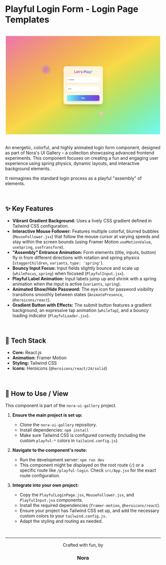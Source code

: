 # Playful Login Form - Login Page Templates

<br>

<div align="center">
  <img src="src/assets/Ekran Resmi 2025-10-23 12.02.37.png" alt="Login Demo Screenshot" width="500"/>
</div>

<br>


An energetic, colorful, and highly animated login form component, designed as part of Nora's UI Gallery – a collection showcasing advanced frontend experiments. This component focuses on creating a fun and engaging user experience using spring physics, dynamic layouts, and interactive background elements.

It reimagines the standard login process as a playful "assembly" of elements.

<br>

## ✨ Key Features

* **Vibrant Gradient Background:** Uses a lively CSS gradient defined in Tailwind CSS configuration.
* **Interactive Mouse Follower:** Features multiple colorful, blurred bubbles (`MouseFollower.jsx`) that follow the mouse cursor at varying speeds and stay within the screen bounds (using Framer Motion `useMotionValue`, `useSpring`, `useTransform`).
* **"Assembly" Entrance Animation:** Form elements (title, inputs, button) fly in from different directions with rotation and spring physics (`staggerChildren`, `variants`, `type: 'spring'`).
* **Bouncy Input Focus:** Input fields slightly bounce and scale up (`whileFocus`, `spring`) when focused (`PlayfulInput.jsx`).
* **Playful Label Animation:** Input labels jump up and shrink with a spring animation when the input is active (`variants`, `spring`).
* **Animated Show/Hide Password:** The eye icon for password visibility transitions smoothly between states (`AnimatePresence`, `@heroicons/react`).
* **Gradient Button with Effects:** The submit button features a gradient background, an expressive tap animation (`whileTap`), and a bouncy loading indicator (`PlayfulLoader.jsx`).

<br>

## 🚀 Tech Stack

* **Core:** React.js
* **Animation:** Framer Motion
* **Styling:** Tailwind CSS
* **Icons:** Heroicons (`@heroicons/react/24/solid`)

<br>

## 🔧 How to Use / View

This component is part of the `nora-ui-gallery` project.

1.  **Ensure the main project is set up:**
    * Clone the `nora-ui-gallery` repository.
    * Install dependencies: `npm install`
    * Make sure Tailwind CSS is configured correctly (including the custom `playful-*` colors in `tailwind.config.js`).

2.  **Navigate to the component's route:**
    * Run the development server: `npm run dev`
    * This component might be displayed on the root route (`/`) or a specific route like `/playful-login`. Check `src/App.jsx` for the exact route configuration.

3.  **Integrate into your own project:**
    * Copy the `PlayfulLoginPage.jsx`, `MouseFollower.jsx`, and `PlayfulInput.jsx` components.
    * Install the required dependencies (`framer-motion`, `@heroicons/react`).
    * Ensure your project has Tailwind CSS set up, and add the necessary custom colors to your `tailwind.config.js`.
    * Adapt the styling and routing as needed.

<br>

---

<div align="center">
  <p>Crafted with fun, by</p>
  <h3>Nora</h3>
</div>
